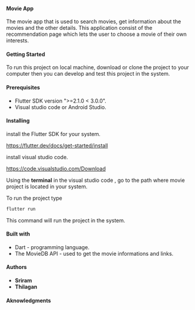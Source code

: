 #### **Movie App**

The movie app that is used to search movies, get information about the movies and the other details. This application consist of the recommendation page which lets the user to  choose a movie of their own interests.

#### Getting Started

To run this project on  local machine, download or clone the project to your computer then you can develop and test this project in the system.

#### Prerequisites

- Flutter SDK version  ">=2.1.0 < 3.0.0".
- Visual studio code or Android Studio.

#### Installing

install the Flutter SDK for your system.

 https://flutter.dev/docs/get-started/install

install visual studio code.

 https://code.visualstudio.com/Download

Using the **terminal** in the visual studio code , go to the path where movie project is located in your system.

To run the project type

```dart
flutter run
```

This command will run the project in the system.

#### Built with

- Dart - programming language.
- The MovieDB API - used to get the movie informations and links.

#### Authors

- **Sriram**  
- **Thilagan**

#### Aknowledgments

